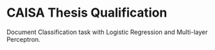 # CAISA Thesis Qualification
Document Classification task with Logistic Regression and Multi-layer Perceptron.